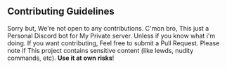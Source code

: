 ## Contributing Guidelines

Sorry but, We're not open to any contributions. C'mon bro, This just a Personal Discord bot for My Private server. Unless if you know what i'm doing. If you want contributing, Feel free to submit a Pull Request. Please note if This project contains sensitive content (like lewds, nudity commands, etc). **Use it at own risks**!

